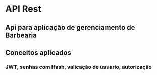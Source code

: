 # API Rest
## Api para aplicação de gerenciamento de Barbearia
## Conceitos aplicados 
### JWT, senhas com Hash, valicação de usuario, autorização

